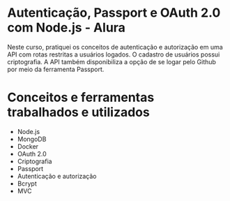 # Autenticação, Passport e OAuth 2.0 com Node.js - Alura

Neste curso, pratiquei os conceitos de autenticação e autorização
em uma API com rotas restritas a usuários logados. O cadastro de
usuários possui criptografia. A API também disponibiliza a opção
de se logar pelo Github por meio da ferramenta Passport.

# Conceitos e ferramentas trabalhados e utilizados
- Node.js
- MongoDB
- Docker
- OAuth 2.0
- Criptografia
- Passport
- Autenticação e autorização
- Bcrypt
- MVC
